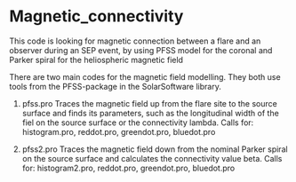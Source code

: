 # Magnetic_connectivity
This code is looking for magnetic connection between a flare and an observer during an SEP event, by using PFSS model for the coronal and Parker spiral for the heliospheric magnetic field

There are two main codes for the magnetic field modelling.
They both use tools from the PFSS-package in the SolarSoftware library.

1. pfss.pro
   Traces the magnetic field up from the flare site to the source surface and finds its parameters, such as the longitudinal width of the fiel on the source surface or the connectivity lambda.
   Calls for: histogram.pro, reddot.pro, greendot.pro, bluedot.pro
   
2. pfss2.pro
   Traces the magnetic field down from the nominal Parker spiral on the source surface and calculates the connectivity value beta.
   Calls for: histogram2.pro, reddot.pro, greendot.pro, bluedot.pro